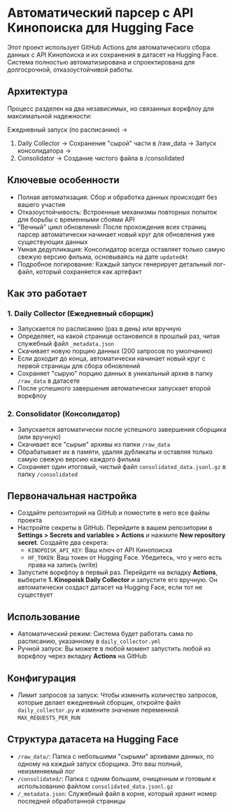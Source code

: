 # Автоматический парсер с API Кинопоиска для Hugging Face

Этот проект использует GitHub Actions для автоматического сбора данных с API Кинопоиска и их сохранения в датасет на Hugging Face. Система полностью автоматизирована и спроектирована для долгосрочной, отказоустойчивой работы.

## Архитектура

Процесс разделен на два независимых, но связанных воркфлоу для максимальной надежности:

Ежедневный запуск (по расписанию) ->  
1. Daily Collector -> Сохранение "сырой" части в /raw_data -> Запуск консолидатора ->  
2. Consolidator -> Создание чистого файла в /consolidated

## Ключевые особенности

* Полная автоматизация: Сбор и обработка данных происходят без вашего участия
* Отказоустойчивость: Встроенные механизмы повторных попыток для борьбы с временными сбоями API
* "Вечный" цикл обновлений: После прохождения всех страниц парсер автоматически начинает новый круг для обновления уже существующих данных
* Умная дедупликация: Консолидатор всегда оставляет только самую свежую версию фильма, основываясь на дате `updatedAt`
* Подробное логирование: Каждый запуск генерирует детальный лог-файл, который сохраняется как артефакт

## Как это работает

### 1. Daily Collector (Ежедневный сборщик)
* Запускается по расписанию (раз в день) или вручную
* Определяет, на какой странице остановился в прошлый раз, читая служебный файл `_metadata.json`
* Скачивает новую порцию данных (200 запросов по умолчанию)
* Если доходит до конца, автоматически начинает новый круг с первой страницы для сбора обновлений
* Сохраняет "сырую" порцию данных в уникальный архив в папку `/raw_data` в датасете
* После успешного завершения автоматически запускает второй воркфлоу

### 2. Consolidator (Консолидатор)
* Запускается автоматически после успешного завершения сборщика (или вручную)
* Скачивает все "сырые" архивы из папки `/raw_data`
* Обрабатывает их в памяти, удаляя дубликаты и оставляя только самую свежую версию каждого фильма
* Сохраняет один итоговый, чистый файл `consolidated_data.jsonl.gz` в папку `/consolidated`

## Первоначальная настройка
* Создайте репозиторий на GitHub и поместите в него все файлы проекта
* Настройте секреты в GitHub. Перейдите в вашем репозитории в **Settings > Secrets and variables > Actions** и нажмите **New repository secret**. Создайте два секрета:
  * `KINOPOISK_API_KEY`: Ваш ключ от API Кинопоиска
  * `HF_TOKEN`: Ваш токен от Hugging Face. Убедитесь, что у него есть права на запись (write)
* Запустите воркфлоу в первый раз. Перейдите на вкладку **Actions**, выберите **1. Kinopoisk Daily Collector** и запустите его вручную. Он автоматически создаст датасет на Hugging Face, если тот не существует

## Использование
* Автоматический режим: Система будет работать сама по расписанию, указанному в `daily_collector.yml`
* Ручной запуск: Вы можете в любой момент запустить любой из воркфлоу через вкладку **Actions** на GitHub

## Конфигурация
* Лимит запросов за запуск: Чтобы изменить количество запросов, которые делает ежедневный сборщик, откройте файл `daily_collector.py` и измените значение переменной `MAX_REQUESTS_PER_RUN`

## Структура датасета на Hugging Face
* `/raw_data/`: Папка с небольшими "сырыми" архивами данных, по одному на каждый запуск сборщика. Это ваш полный, неизменяемый лог
* `/consolidated/`: Папка с одним большим, очищенным и готовым к использованию файлом `consolidated_data.jsonl.gz`
* `/_metadata.json`: Служебный файл в корне, который хранит номер последней обработанной страницы   
